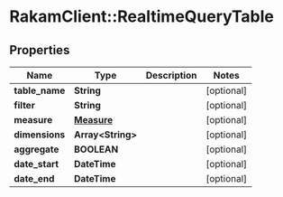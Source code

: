 # RakamClient::RealtimeQueryTable

## Properties
Name | Type | Description | Notes
------------ | ------------- | ------------- | -------------
**table_name** | **String** |  | [optional] 
**filter** | **String** |  | [optional] 
**measure** | [**Measure**](Measure.md) |  | [optional] 
**dimensions** | **Array&lt;String&gt;** |  | [optional] 
**aggregate** | **BOOLEAN** |  | [optional] 
**date_start** | **DateTime** |  | [optional] 
**date_end** | **DateTime** |  | [optional] 


